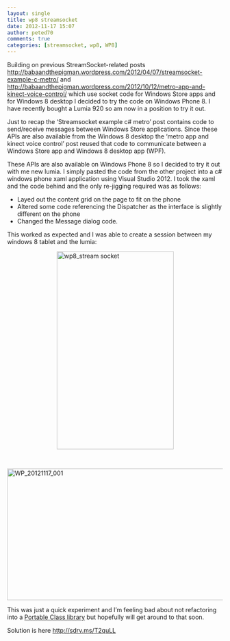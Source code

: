 ```yaml
---
layout: single
title: wp8 streamsocket
date: 2012-11-17 15:07
author: peted70
comments: true
categories: [streamsocket, wp8, WP8]
---
```

<p>Building on previous StreamSocket-related posts <a title="http://babaandthepigman.wordpress.com/2012/04/07/streamsocket-example-c-metro/" href="http://babaandthepigman.wordpress.com/2012/04/07/streamsocket-example-c-metro/">http://babaandthepigman.wordpress.com/2012/04/07/streamsocket-example-c-metro/</a> and <a title="http://babaandthepigman.wordpress.com/2012/10/12/metro-app-and-kinect-voice-control/" href="http://babaandthepigman.wordpress.com/2012/10/12/metro-app-and-kinect-voice-control/">http://babaandthepigman.wordpress.com/2012/10/12/metro-app-and-kinect-voice-control/</a> which use socket code for Windows Store apps and for Windows 8 desktop I decided to try the code on Windows Phone 8. I have recently bought a Lumia 920 so am now in a position to try it out.</p>  <p>Just to recap the ‘Streamsocket example c# metro’ post contains code to send/receive messages between Windows Store applications. Since these APIs are also available from the Windows 8 desktop the ‘metro app and kinect voice control’ post reused that code to communicate between a Windows Store app and Windows 8 desktop app (WPF).</p>  <p>These APIs are also available on Windows Phone 8 so I decided to try it out with me new lumia. I simply pasted the code from the other project into a c# windows phone xaml application using Visual Studio 2012. I took the xaml and the code behind and the only re-jigging required was as follows:</p>  <ul>   <li>Layed out the content grid on the page to fit on the phone</li>    <li>Altered some code referencing the Dispatcher as the interface is slightly different on the phone</li>    <li>Changed the Message dialog code.</li> </ul>  <p>This worked as expected and I was able to create a session between my windows 8 tablet and the lumia:</p>  <p><a href="http://peted.azurewebsites.net/wp-content/uploads/2012/11/wp8_stream-socket.png"><img title="wp8_stream socket" style="border-top:0;border-right:0;background-image:none;border-bottom:0;float:none;padding-top:0;padding-left:0;margin-left:auto;border-left:0;display:block;padding-right:0;margin-right:auto;" border="0" alt="wp8_stream socket" src="http://peted.azurewebsites.net/wp-content/uploads/2012/11/wp8_stream-socket_thumb.png" width="273" height="462" /></a></p>  <p>&#160;</p>  <p><a href="http://peted.azurewebsites.net/wp-content/uploads/2012/11/wp_20121117_001.jpg"><img title="WP_20121117_001" style="border-top:0;border-right:0;background-image:none;border-bottom:0;float:none;padding-top:0;padding-left:0;margin-left:auto;border-left:0;display:block;padding-right:0;margin-right:auto;" border="0" alt="WP_20121117_001" src="http://peted.azurewebsites.net/wp-content/uploads/2012/11/wp_20121117_001_thumb.jpg" width="524" height="307" /></a></p>  <p>This was just a quick experiment and I’m feeling bad about not refactoring into a <a href="http://msdn.microsoft.com/en-us/library/gg597391.aspx" target="_blank">Portable Class library</a> but hopefully will get around to that soon.</p>  <p>Solution is here <a title="http://sdrv.ms/T2quLL" href="http://sdrv.ms/T2quLL">http://sdrv.ms/T2quLL</a></p>
